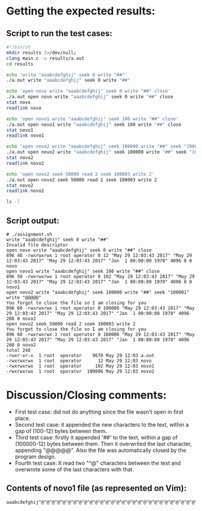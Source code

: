 # Getting the expected results:

## Script to run the test cases:

```sh
#!/bin/sh
mkdir results 2>/dev/null;
clang main.c -o results/a.out
cd results

echo 'write "aaabcdefghij" seek 0 write "##"'
./a.out write "aaabcdefghij" seek 0 write "##"

echo 'open novo write "aaabcdefghij" seek 0 write "##" close'
./a.out open novo write "aaabcdefghij" seek 0 write "##" close
stat novo
readlink novo

echo 'open novo1 write "aaabcdefghij" seek 100 write "##" close'
./a.out open novo1 write "aaabcdefghij" seek 100 write "##" close
stat novo1
readlink novo1

echo 'open novo2 write "aaabcdefghij" seek 100000 write "##" seek "100001" write "@@@@@"'
./a.out open novo2 write "aaabcdefghij" seek 100000 write "##" seek "100001" write "@@@@@"
stat novo2
readlink novo2

echo 'open novo2 seek 50000 read 2 seek 100003 write 2'
./a.out open novo2 seek 50000 read 2 seek 100003 write 2
stat novo2
readlink novo2

ls -l
```

## Script output:

```
# ./assignment.sh
write "aaabcdefghij" seek 0 write "##"
Invalid file descriptor
open novo write "aaabcdefghij" seek 0 write "##" close
896 48 -rwxrwxrwx 1 root operator 0 12 "May 29 12:03:43 2017" "May 29 12:03:43 2017" "May 29 12:03:43 2017" "Jan  1 00:00:00 1970" 4096 8 0 novo
open novo1 write "aaabcdefghij" seek 100 write "##" close
896 50 -rwxrwxrwx 1 root operator 0 102 "May 29 12:03:43 2017" "May 29 12:03:43 2017" "May 29 12:03:43 2017" "Jan  1 00:00:00 1970" 4096 8 0 novo1
open novo2 write "aaabcdefghij" seek 100000 write "##" seek "100001" write "@@@@@"
You forgot to close the file so I am closing for you
896 60 -rwxrwxrwx 1 root operator 0 100006 "May 29 12:03:43 2017" "May 29 12:03:43 2017" "May 29 12:03:43 2017" "Jan  1 00:00:00 1970" 4096 208 0 novo2
open novo2 seek 50000 read 2 seek 100003 write 2
You forgot to close the file so I am closing for you
896 60 -rwxrwxrwx 1 root operator 0 100006 "May 29 12:03:43 2017" "May 29 12:03:43 2017" "May 29 12:03:43 2017" "Jan  1 00:00:00 1970" 4096 208 0 novo2
total 248
-rwxr-xr-x  1 root  operator    9670 May 29 12:03 a.out
-rwxrwxrwx  1 root  operator      12 May 29 12:03 novo
-rwxrwxrwx  1 root  operator     102 May 29 12:03 novo1
-rwxrwxrwx  1 root  operator  100006 May 29 12:03 novo2
```

# Discussion/Closing comments:

* First test case: did not do anything since the file wasn't open in first place.  
* Second test case: it appended the new characters to the text, within a gap of (100-12) bytes between them.  
* Third test case: firstly it appended '##' to the text, within a gap of (100000-12) bytes between them. Then it overwrited the last character, appending "@@@@@". Also the file was automatically closed by the program design.  
* Fourth test case: It read two "^@" characters between the text and overwrote some of the last characters with that.

## Contents of novo1 file (as represented on Vim):

```
aaabcdefghij^@^@^@^@^@^@^@^@^@^@^@^@^@^@^@^@^@^@^@^@^@^@^@^@^@^@^@^@^@^@^@^@^@^@^@^@^@^@^@^@^@^@^@^@^@^@^@^@^@^@^@^@^@^@^@^@^@^@^@^@^@^@^@^@^@^@^@^@^@^@^@^@^@^@^@^@^@^@^@^@^@^@^@^@^@^@^@^@##
```

